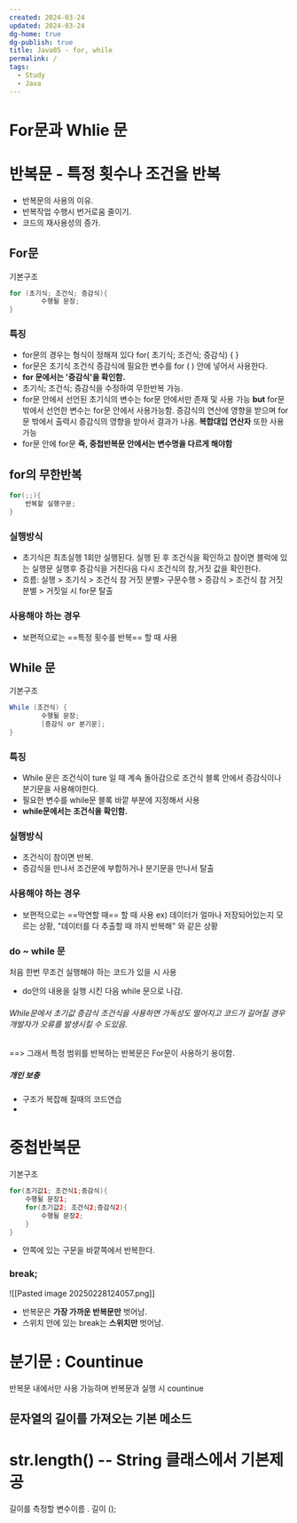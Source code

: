 ```yaml
---
created: 2024-03-24
updated: 2024-03-24
dg-home: true
dg-publish: true
title: Java05 - for, while
permalink: /
tags:
  - Study
  - Java
---
```

# For문과 Whlie 문 
# 반복문 - 특정 횟수나 조건을 반복
- 반복문의 사용의 이유. 
- 반복작업 수행시 번거로움 줄이기.
- 코드의 재사용성의 증가. 
## For문 
기본구조
```Java
for (초기식; 조건식; 증감식){
		수행될 문장;
}
```
### 특징
- for문의 경우는 형식이 정해져 있다
  for( 초기식;  조건식;  증감식) {      }
- for문은 초기식 조건식 증감식에 필요한 변수를 for (     ) 안에 넣어서 사용한다.
- __for 문에서는 '증감식'을 확인함.__
-  초기식;  조건식;  증감식을 수정하여 무한반복 가능.
- for문 안에서 선언된 초기식의 변수는 for문 안에서만 존재 및 사용 가능
  __but__ for문 밖에서 선언한 변수는 for문 안에서 사용가능함. 
  증감식의 연산에 영향을 받으며 for문 밖에서 출력시 증감식의 영향을 받아서 결과가 나옴.  __복합대입 연산자__  또한 사용가능
- for문 안에 for문 __즉, 중첩반복문 안에서는 변수명을 다르게 해야함__ 
## for의 무한반복
```Java
for(;;){
	반복할 실행구문;
}
```
### 실행방식
- 초기식은 최초실행 1회만 실행된다.
  실행 된 후 조건식을 확인하고 참이면 블럭에 있는 실행문 실행후 증감식을 거친다음 다시 조건식의 참,거짓 값을 확인한다.
- 흐름: 실행 > 초기식 > 조건식 참 거짓 분별> 구문수행 > 증감식 > 조건식 참 거짓 분별 > 거짓일 시 for문 탈출
### 사용해야 하는 경우
- 보편적으로는 ==특정 횟수를 반복== 할 때 사용

## While 문
기본구조
```Java
While (조건식) {
		수행될 문장;
		[증감식 or 분기문];
}
```
### 특징
- While 문은 조건식이 ture 일 때 계속 돌아감으로 조건식 블록 안에서 증감식이나 분기문을 사용해야한다.
- 필요한 변수를 while문 블록 바깥 부분에 지정해서 사용
- __while문에서는 조건식을 확인함.__

### 실행방식
- 조건식이 참이면 반복. 
- 증감식을 만나서 조건문에 부합하거나 분기문을 만나서 탈출
### 사용해야 하는 경우
- 보편적으로는 ==막연할 때== 할 때 사용
  ex) 데이터가 얼마나 저장되어있는지 모르는 상황, "데이터를 다 추출할 때 까지 반복해" 와 같은 상황 
### do ~ while 문 
처음 한번 무조건 실행해야 하는 코드가 있을 시 사용
- do안의 내용을 실행 시킨 다음 while 문으로 나감.

###### While문에서 초기값 증감식 조건식을 사용하면 가독성도 떨어지고 코드가 길어질 경우 개발자가 오류를 발생시킬 수 도있음. 
==> 그래서 특정 범위를 반복하는 반복문은 For문이 사용하기 용이함.

##### 개인 보충
- 구조가 복잡해 질때의 코드연습
- 
# 중첩반복문
기본구조
```Java
for(초기값1; 조건식1;증감식){
	수행될 문장1;
	for(초기값2; 조건식2;증감식2){
		수행될 문장2;
	}
}
```
- 안쪽에 있는 구문을 바깥쪽에서 반복한다.
### break; 
![[Pasted image 20250228124057.png]]
- 반복문은 __가장 가까운 반복문만__ 벗어남.
- 스위치 안에 있는 break는 __스위치만__ 벗어남.
# 분기문 : Countinue
반복문 내에서만 사용 가능하며 반복문과 실행 시 countinue

## 문자열의 길이를 가져오는 기본 메소드
# str.length()  -- String 클래스에서 기본제공
길이를 측정할 변수이름 . 길이 (); 
